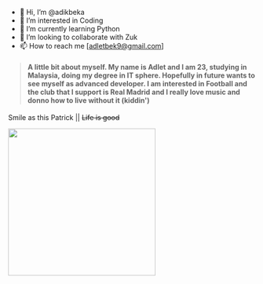 - 👋 Hi, I’m @adikbeka
- 👀 I’m interested in Coding
- 🌱 I’m currently learning Python
- 💞️ I’m looking to collaborate with Zuk 
- 📫 How to reach me [adletbek9@gmail.com]

>#### A little bit about myself. My name is Adlet and I am 23, studying in Malaysia, doing my degree in IT sphere. Hopefully in future wants to see myself as advanced developer. I am interested in Football and the club that I support is Real Madrid and I really love music and donno how to live without it (kiddin')

Smile as this Patrick || ~~Life is good~~

<img src="https://yt3.ggpht.com/0h7kqVdmzrJbwEUmI9NFxJ8FioOEQdlqhSZP_6IGHOg53rMWaGMCEDBAIpBCbYqvUII0qFUAiA=s900-c-k-c0x00ffffff-no-rj" width="300"/>
